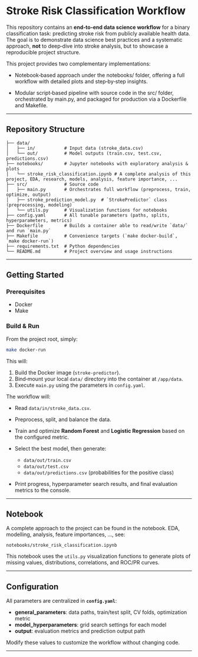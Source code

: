 # Stroke Risk Classification Workflow

This repository contains an **end‑to‑end data science workflow** for a binary classification task: predicting stroke risk from publicly available health data. The goal is to demonstrate data science best practices and a systematic approach, **not** to deep‑dive into stroke analysis, but to showcase a reproducible project structure.

This project provides two complementary implementations:

- Notebook‑based approach under the notebooks/ folder, offering a full workflow with detailed plots and step‑by‑step insights.

- Modular script‑based pipeline with source code in the src/ folder, orchestrated by main.py, and packaged for production via a Dockerfile and Makefile.

---

## Repository Structure

```
├── data/
│   ├── in/           # Input data (stroke_data.csv)
│   └── out/          # Model outputs (train.csv, test.csv, predictions.csv)
├── notebooks/        # Jupyter notebooks with exploratory analysis & plots
│   └── stroke_risk_classification.ipynb # A complete analysis of this project, EDA, research, models, analysis, feature importance, ...
├── src/              # Source code
│   ├── main.py       # Orchestrates full workflow (preprocess, train, optimize, output)
│   ├── stroke_prediction_model.py  # `StrokePredictor` class (preprocessing, modeling)
│   └── utils.py      # Visualization functions for notebooks
├── config.yaml       # All tunable parameters (paths, splits, hyperparameters, metrics)
├── Dockerfile        # Builds a container able to read/write `data/` and run `main.py`
├── Makefile          # Convenience targets (`make docker-build`, `make docker-run`)
├── requirements.txt  # Python dependencies
└── README.md         # Project overview and usage instructions
```

---

## Getting Started

### Prerequisites

* Docker
* Make

### Build & Run

From the project root, simply:

```bash
make docker-run
```

This will:

1. Build the Docker image (`stroke-predictor`).
2. Bind‑mount your local `data/` directory into the container at `/app/data`.
3. Execute `main.py` using the parameters in `config.yaml`.

The workflow will:

* Read `data/in/stroke_data.csv`.
* Preprocess, split, and balance the data.
* Train and optimize **Random Forest** and **Logistic Regression** based on the configured metric.
* Select the best model, then generate:

  * `data/out/train.csv`
  * `data/out/test.csv`
  * `data/out/predictions.csv` (probabilities for the positive class)
* Print progress, hyperparameter search results, and final evaluation metrics to the console.

---

## Notebook

A complete approach to the project can be found in the notebook. EDA, modelling, analysis, feature importances, ..., see:

```
notebooks/stroke_risk_classification.ipynb
```

This notebook uses the `utils.py` visualization functions to generate plots of missing values, distributions, correlations, and ROC/PR curves.

---

## Configuration

All parameters are centralized in **`config.yaml`**:

* **general\_parameters**: data paths, train/test split, CV folds, optimization metric
* **model\_hyperparameters**: grid search settings for each model
* **output**: evaluation metrics and prediction output path

Modify these values to customize the workflow without changing code.

---
